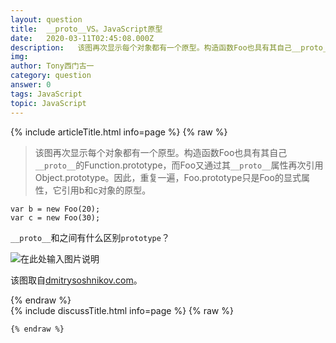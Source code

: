 ```yaml
---
layout: question
title:  __proto__VS。JavaScript原型
date:   2020-03-11T02:45:08.000Z
description:   该图再次显示每个对象都有一个原型。构造函数Foo也具有其自己__proto__的Function.prototype，而Foo又通过其__proto...
img: 
author: Tony西门古一
category: question
answer: 0
tags: JavaScript
topic: JavaScript
---
```

<div class="article-root">
  <div class="article">
    {% include articleTitle.html info=page %}
    {% raw %}
    <div class="article-content"><blockquote>
  <p><font style="vertical-align: inherit;"><font style="vertical-align: inherit;">该图再次显示每个对象都有一个原型。</font><font style="vertical-align: inherit;">构造函数Foo也具有其自己</font></font><code>__proto__</code><font style="vertical-align: inherit;"><font style="vertical-align: inherit;">的Function.prototype，而</font><font style="vertical-align: inherit;">Foo又</font><font style="vertical-align: inherit;">通过其</font></font><code>__proto__</code><font style="vertical-align: inherit;"><font style="vertical-align: inherit;">属性再次</font><font style="vertical-align: inherit;">引用</font><font style="vertical-align: inherit;">Object.prototype。</font><font style="vertical-align: inherit;">因此，重复一遍，Foo.prototype只是Foo的显式属性，它引用b和c对象的原型。</font></font></p>
</blockquote>

<pre><code>var b = new Foo(20);<font></font>
var c = new Foo(30);<font></font>
</code></pre>

<p><font style="vertical-align: inherit;"></font><code>__proto__</code><font style="vertical-align: inherit;"><font style="vertical-align: inherit;">和</font><font style="vertical-align: inherit;">之间有什么区别</font></font><code>prototype</code><font style="vertical-align: inherit;"><font style="vertical-align: inherit;">？</font></font></p>

<p><img src="https://www.samyoc.com//uploads/users/7505/images/thumbnails/1583894580970.png" data-src="https://www.samyoc.com//uploads/users/7505/images/1583894580970.png" alt="在此处输入图片说明"></p>

<p><font style="vertical-align: inherit;"><font style="vertical-align: inherit;">该图取自</font></font><a href="http://dmitrysoshnikov.com/ecmascript/javascript-the-core/" rel="noreferrer"><font style="vertical-align: inherit;"><font style="vertical-align: inherit;">dmitrysoshnikov.com</font></font></a><font style="vertical-align: inherit;"><font style="vertical-align: inherit;">。</font></font></p></div>
    {% endraw %}
  </div>

  <div class="discuss-wrapper">
    {% include discussTitle.html info=page %}
    {% raw %}
    
    {% endraw %}
  </div>
<div>
